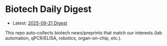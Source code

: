 # Biotech Daily Digest

- Latest: [2025-09-21 Digest](digest/2025-09-21.md)

This repo auto-collects biotech news/preprints that match our interests (lab automation, qPCR/ELISA, robotics, organ-on-chip, etc.).
